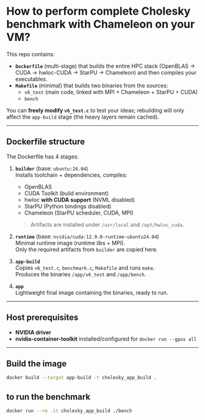 # How to perform complete Cholesky benchmark with Chameleon on your VM?

This repo contains:

* **`Dockerfile`** (multi-stage) that builds the entire HPC stack (OpenBLAS → CUDA → hwloc-CUDA → StarPU → Chameleon) and then compiles your executables.
* **`Makefile`** (minimal) that builds two binaries from the sources:
  * `v6_test` (main code, linked with MPI + Chameleon + StarPU + CUDA)
  * `bench`

You can **freely modify `v6_test.c`** to test your ideas; rebuilding will only affect the `app-build` stage (the heavy layers remain cached).

---

## Dockerfile structure

The Dockerfile has 4 stages:

1. **`builder`** (base: `ubuntu:24.04`)  
   Installs toolchain + dependencies, compiles:
   * OpenBLAS  
   * CUDA Toolkit (build environment)  
   * hwloc **with CUDA support** (NVML disabled)  
   * StarPU (Python bindings disabled)  
   * Chameleon (StarPU scheduler, CUDA, MPI)

   > Artifacts are installed under `/usr/local` and `/opt/hwloc_cuda`.

2. **`runtime`** (base: `nvidia/cuda:12.9.0-runtime-ubuntu24.04`)  
   Minimal runtime image (runtime libs + MPI).  
   Only the required artifacts from `builder` are copied here.

3. **`app-build`**  
   Copies `v6_test.c`, `benchmark.c`, `Makefile` and runs `make`.  
   Produces the binaries `/app/v6_test` and `/app/bench`.

4. **`app`**  
   Lightweight final image containing the binaries, ready to run.

---

## Host prerequisites

* **NVIDIA driver**  
* **nvidia-container-toolkit** installed/configured for `docker run --gpus all`

---

## Build the image

```bash
docker build --target app-build -t cholesky_app_build .
```

## to run the benchmark
```bash
docker run --rm -it cholesky_app_build ./bench
```
